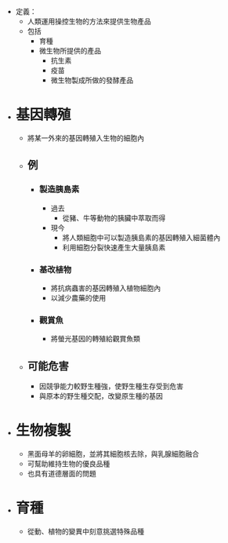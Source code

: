 - 定義：
	- 人類運用操控生物的方法來提供生物產品
	- 包括
		- 育種
		- 微生物所提供的產品
			- 抗生素
			- 疫苗
			- 微生物製成所做的發酵產品
- # 基因轉殖
	- 將某一外來的基因轉殖入生物的細胞內
	- ## 例
		- ### 製造胰島素
			- 過去
				- 從豬、牛等動物的胰臟中萃取而得
			- 現今
				- 將人類細胞中可以製造胰島素的基因轉殖入細菌體內
				- 利用細胞分裂快速產生大量胰島素
		- ### 基改植物
			- 將抗病蟲害的基因轉殖入植物細胞內
			- 以減少農藥的使用
		- ### 觀賞魚
			- 將螢光基因的轉殖給觀賞魚類
	- ## 可能危害
		- 因競爭能力較野生種強，使野生種生存受到危害
		- 與原本的野生種交配，改變原生種的基因
- # 生物複製
	- 黑面母羊的卵細胞，並將其細胞核去除，與乳腺細胞融合
	- 可幫助維持生物的優良品種
	- 也具有道德層面的問題
- # 育種
	- 從動、植物的變異中刻意挑選特殊品種